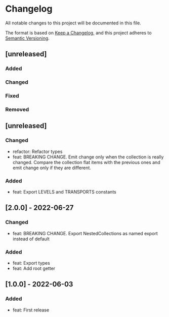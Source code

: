 # Changelog
All notable changes to this project will be documented in this file.

The format is based on [Keep a Changelog](https://keepachangelog.com/en/1.0.0/),
and this project adheres to [Semantic Versioning](https://semver.org/spec/v2.0.0.html).

## [unreleased]
### Added
### Changed
### Fixed
### Removed

## [unreleased]

### Changed
- refactor: Refactor types
- feat: BREAKING CHANGE. Emit change only when the collection is really changed. Compare the collection flat items with the previous ones and emit change only if they are different.

### Added
- feat: Export LEVELS and TRANSPORTS constants

## [2.0.0] - 2022-06-27

### Changed
- feat: BREAKING CHANGE. Export NestedCollections as named export instead of default

### Added
- feat: Export types
- feat: Add root getter

## [1.0.0] - 2022-06-03

### Added
- feat: First release
